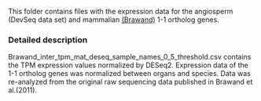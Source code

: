 This folder contains files with the expression data for the angiosperm (DevSeq data set) and mammalian [(Brawand)](https://pubmed.ncbi.nlm.nih.gov/22012392/) 1-1 ortholog genes. 

### Detailed description

Brawand_inter_tpm_mat_deseq_sample_names_0_5_threshold.csv contains the TPM expression values normalized by DESeq2. Expression data of the 1-1 ortholog genes was normalized between organs and species. Data was re-analyzed from the original raw sequencing data published in Brawand et al.(2011).


